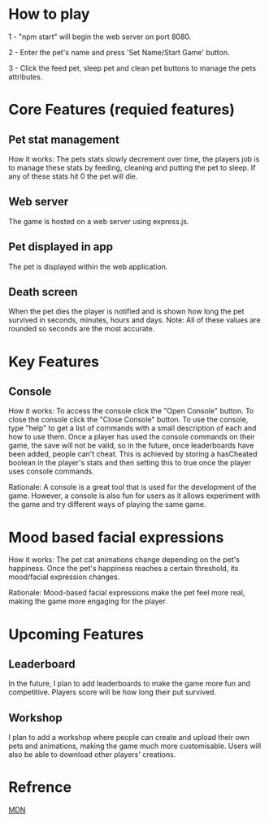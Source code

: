 # How to play
1 - "npm start" will begin the web server on port 8080.

2 - Enter the pet's name and press 'Set Name/Start Game' button.

3 - Click the feed pet, sleep pet and clean pet buttons to manage the pets attributes.

# Core Features (requied features)
## Pet stat management
How it works:
The pets stats slowly decrement over time, the players job is to manage these stats by feeding, cleaning and putting the pet to sleep. If any of these stats hit 0 the pet will die.

## Web server
The game is hosted on a web server using express.js.

## Pet displayed in app
The pet is displayed within the web application.

## Death screen
When the pet dies the player is notified and is shown how long the pet survived in seconds, minutes, hours and days.
Note: All of these values are rounded so seconds are the most accurate.

# Key Features

## Console
How it works:
To access the console click the "Open Console" button. To close the console click the "Close Console" button. To use the console, type "help" to get a list of commands with a small description of each and how to use them. Once a player has used the console commands on their game, the save will not be valid, so in the future, once leaderboards have been added, people can't cheat. This is achieved by storing a hasCheated boolean in the player's stats and then setting this to true once the player uses console commands.

Rationale: 
A console is a great tool that is used for the development of the game. However, a console is also fun for users as it allows experiment with the game and try different ways of playing the same game.

# Mood based facial expressions
How it works:
The pet cat animations change depending on the pet's happiness. Once the pet's happiness reaches a certain threshold, its mood/facial expression changes.

Rationale:
Mood-based facial expressions make the pet feel more real, making the game more engaging for the player.

# Upcoming Features

## Leaderboard 
In the future, I plan to add leaderboards to make the game more fun and competitive. Players score will be how long their put survived.

## Workshop
I plan to add a workshop where people can create and upload their own pets and animations, making the game much more customisable. Users will also be able to download other players' creations.

# Refrence
[MDN](https://developer.mozilla.org/en-US/)